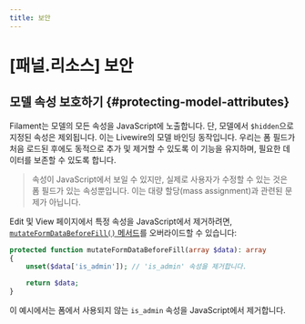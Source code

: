 ```yaml
---
title: 보안
---
```

# [패널.리소스] 보안
## 모델 속성 보호하기 {#protecting-model-attributes}

Filament는 모델의 모든 속성을 JavaScript에 노출합니다. 단, 모델에서 `$hidden`으로 지정된 속성은 제외됩니다. 이는 Livewire의 모델 바인딩 동작입니다. 우리는 폼 필드가 처음 로드된 후에도 동적으로 추가 및 제거할 수 있도록 이 기능을 유지하며, 필요한 데이터를 보존할 수 있도록 합니다.

> 속성이 JavaScript에서 보일 수 있지만, 실제로 사용자가 수정할 수 있는 것은 폼 필드가 있는 속성뿐입니다. 이는 대량 할당(mass assignment)과 관련된 문제가 아닙니다.

Edit 및 View 페이지에서 특정 속성을 JavaScript에서 제거하려면, [ `mutateFormDataBeforeFill()` 메서드](editing-records#customizing-data-before-filling-the-form)를 오버라이드할 수 있습니다:

```php
protected function mutateFormDataBeforeFill(array $data): array
{
    unset($data['is_admin']); // 'is_admin' 속성을 제거합니다.

    return $data;
}
```

이 예시에서는 폼에서 사용되지 않는 `is_admin` 속성을 JavaScript에서 제거합니다.
